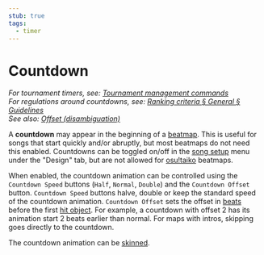 ```yaml
---
stub: true
tags:
  - timer
---
```


# Countdown

*For tournament timers, see: [Tournament management commands](/wiki/osu!tourney/Tournament_Management_Commands)*\
*For regulations around countdowns, see: [Ranking criteria § General § Guidelines](/wiki/Ranking_Criteria#guidelines)*\
*See also: [Offset (disambiguation)](/wiki/Disambiguation/Offset)*

A **countdown** may appear in the beginning of a [beatmap](/wiki/Beatmap). This is useful for songs that start quickly and/or abruptly, but most beatmaps do not need this enabled. Countdowns can be toggled on/off in the [song setup](/wiki/Beatmap_Editor/Song_Setup) menu under the "Design" tab, but are not allowed for [osu!taiko](/wiki/Game_mode/osu!taiko) beatmaps.

When enabled, the countdown animation can be controlled using the `Countdown Speed` buttons (`Half`, `Normal`, `Double`) and the `Countdown Offset` button. `Countdown Speed` buttons halve, double or keep the standard speed of the countdown animation. `Countdown Offset` sets the offset in [beats](/wiki/Beatmapping/Beats_per_minute) before the first [hit object](/wiki/Hit_object). For example, a countdown with offset 2 has its animation start 2 beats earlier than normal. For maps with intros, skipping goes directly to the countdown.

The countdown animation can be [skinned](/wiki/Skinning/Interface#countdown).

<!--TODO: Insert lots of links-->

